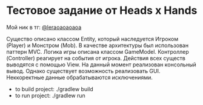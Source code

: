 # Тестовое задание от Heads x Hands
Мой ник в тг: [@leraoaoaoaoa](https://t.me/leraoaoaoaoa)

Существо описано классом Entity, который наследуется Игроком (Player) и Монстром (Mob). 
В качестве архитектуры был использован паттерн MVC. Логика игры описана классом GameModel.
Контроллер (Controller) реагирует на события от игрока. Действия всех существ выводятся с помощью View. 
На данный момент реализован консольный вывод. Однако существует возможность реализовать GUI. 
Неккоректные данные обрабатываются исключениями.

* to build project:
 ./gradlew build
* to run project:
./gradlew run